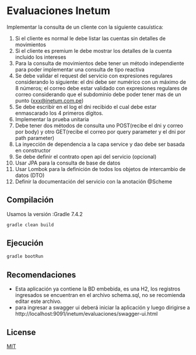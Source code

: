 # Evaluaciones Inetum

Implementar la consulta de un cliente con la siguiente casuística:
1. Si el cliente es normal le debe listar las cuentas sin detalles de movimientos
2. Si el cliente es premium le debe mostrar los detalles de la cuenta incluido los intereses
3. Para la consulta de movimientos debe tener un método independiente para poder implementar una consulta de tipo reactiva
4. Se debe validar el request del servicio con expresiones regulares considerando lo siguiente: el dni debe ser numérico con un máximo de 8 números; el correo debe estar validado con expresiones regulares de correo considerando que el subdominio debe poder tener mas de un punto (xxx@inetum.com.pe)
5. Se debe escribir en el log el dni recibido el cual debe estar enmascarado los 4 primeros dígitos.
6. Implementar la prueba unitaria
7. Debe tener dos métodos de consulta uno POST(recibe el dni y correo por body) y otro GET(recibe el correo por query parameter y el dni por path parameter)
8. La inyección de dependencia a la capa service y dao debe ser basada en constructor
9. Se debe definir el contrato open api del servicio (opcional)
10. Usar JPA para la consulta de base de datos
11. Usar Lombok para la definición de todos los objetos de intercambio de datos (DTO)
12. Definir la documentación del servicio con la anotación @Scheme


## Compilación

Usamos la versión :Gradle 7.4.2 

```bash
gradle clean build
```

## Ejecución

```bash
gradle bootRun
```

## Recomendaciones

- Esta aplicación ya contiene la BD embebida, es una H2, los registros ingresados se encuentran en el archivo schema.sql, no se recomienda editar este archivo.
- para ingresar a swagger ui deberá iniciar la aplicación y luego dirigirse a http://localhost:9091/inetum/evaluaciones/swagger-ui.html


## License

[MIT](https://choosealicense.com/licenses/mit/)